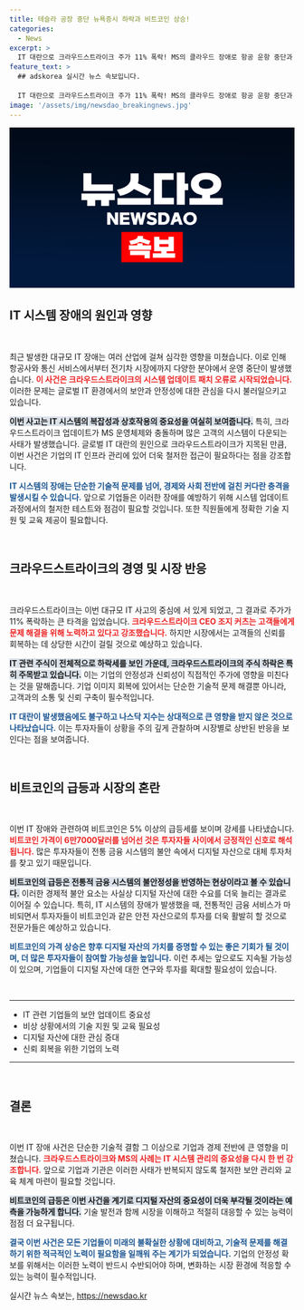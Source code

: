 ```yaml
---
title: 테슬라 공장 중단 뉴욕증시 하락과 비트코인 상승!
categories:
  - News
excerpt: >
  IT 대란으로 크라우드스트라이크 주가 11% 폭락! MS의 클라우드 장애로 항공 운항 중단과 언론, 금융 서비스 마비. 반면 비트코인은 5% 급등하며 6만7000달러 돌파. 전 세계가 혼란에 휘말린 가운데, 복구에는 주일 걸릴 것이라는 전망. 클릭해서 더 알아보세요!
feature_text: >
  ## adskorea 실시간 뉴스 속보입니다.

  IT 대란으로 크라우드스트라이크 주가 11% 폭락! MS의 클라우드 장애로 항공 운항 중단과 언론, 금융 서비스 마비. 반면 비트코인은 5% 급등하며 6만7000달러 돌파. 전 세계가 혼란에 휘말린 가운데, 복구에는 주일 걸릴 것이라는 전망. 클릭해서 더 알아보세요!
image: '/assets/img/newsdao_breakingnews.jpg'
---
```


<p><img src="/assets/img/newsdao_breakingnews.jpg" alt="adskorea 속보" /></p>

<h2 data-ke-size="size26">IT 시스템 장애의 원인과 영향</h2>

<p data-ke-size="size16">&nbsp;</p>

<p>최근 발생한 대규모 IT 장애는 여러 산업에 걸쳐 심각한 영향을 미쳤습니다. 이로 인해 항공사와 통신 서비스에서부터 전기차 시장에까지 다양한 분야에서 운영 중단이 발생했습니다. <b><span style="color: #ee2323;">이 사건은 크라우드스트라이크의 시스템 업데이트 패치 오류로 시작되었습니다.</span></b> 이러한 문제는 글로벌 IT 환경에서의 보안과 안정성에 대한 관심을 다시 불러일으키고 있습니다. </p>

<p><b><span style="background-color: #21538527;">이번 사고는 IT 시스템의 복잡성과 상호작용의 중요성을 여실히 보여줍니다.</span></b> 특히, 크라우드스트라이크 업데이트가 MS 운영체제와 충돌하며 많은 고객의 시스템이 다운되는 사태가 발생했습니다. 글로벌 IT 대란의 원인으로 크라우드스트라이크가 지목된 만큼, 이번 사건은 기업의 IT 인프라 관리에 있어 더욱 철저한 접근이 필요하다는 점을 강조합니다. </p>

<p><b><span style="color: #1a5490;">IT 시스템의 장애는 단순한 기술적 문제를 넘어, 경제와 사회 전반에 걸친 커다란 충격을 발생시킬 수 있습니다.</span></b> 앞으로 기업들은 이러한 장애를 예방하기 위해 시스템 업데이트 과정에서의 철저한 테스트와 점검이 필요할 것입니다. 또한 직원들에게 정확한 기술 지원 및 교육 제공이 필요합니다.</p>

<p data-ke-size="size16">&nbsp;</p>

<h2 data-ke-size="size26">크라우드스트라이크의 경영 및 시장 반응</h2>

<p data-ke-size="size16">&nbsp;</p>

<p>크라우드스트라이크는 이번 대규모 IT 사고의 중심에 서 있게 되었고, 그 결과로 주가가 11% 폭락하는 큰 타격을 입었습니다. <b><span style="color: #ee2323;">크라우드스트라이크 CEO 조지 커츠는 고객들에게 문제 해결을 위해 노력하고 있다고 강조했습니다.</span></b> 하지만 시장에서는 고객들의 신뢰를 회복하는 데 상당한 시간이 걸릴 것으로 예상하고 있습니다.</p>

<p><b><span style="background-color: #21538527;">IT 관련 주식이 전체적으로 하락세를 보인 가운데, 크라우드스트라이크의 주식 하락은 특히 주목받고 있습니다.</span></b> 이는 기업의 안정성과 신뢰성이 직접적인 주가에 영향을 미친다는 것을 말해줍니다. 기업 이미지 회복에 있어서는 단순한 기술적 문제 해결뿐 아니라, 고객과의 소통 및 신뢰 구축이 필수적입니다.</p>

<p><b><span style="color: #1a5490;">IT 대란이 발생했음에도 불구하고 나스닥 지수는 상대적으로 큰 영향을 받지 않은 것으로 나타났습니다.</span></b> 이는 투자자들이 상황을 주의 깊게 관찰하며 시장별로 상반된 반응을 보인다는 점을 보여줍니다. </p>

<p data-ke-size="size16">&nbsp;</p>

<h2 data-ke-size="size26">비트코인의 급등과 시장의 혼란</h2>

<p data-ke-size="size16">&nbsp;</p>

<p>이번 IT 장애와 관련하여 비트코인은 5% 이상의 급등세를 보이며 강세를 나타냈습니다. <b><span style="color: #ee2323;">비트코인 가격이 6만7000달러를 넘어선 것은 투자자들 사이에서 긍정적인 신호로 해석됩니다.</span></b> 많은 투자자들이 전통 금융 시스템의 불안 속에서 디지털 자산으로 대체 투자처를 찾고 있기 때문입니다.</p>

<p><b><span style="background-color: #21538527;">비트코인의 급등은 전통적 금융 시스템의 불안정성을 반영하는 현상이라고 볼 수 있습니다.</span></b> 이러한 경제적 불안 요소는 사실상 디지털 자산에 대한 수요를 더욱 늘리는 결과로 이어질 수 있습니다. 특히, IT 시스템의 장애가 발생했을 때, 전통적인 금융 서비스가 마비되면서 투자자들이 비트코인과 같은 안전 자산으로의 투자를 더욱 활발히 할 것으로 전문가들은 예상하고 있습니다.</p>

<p><b><span style="color: #1a5490;">비트코인의 가격 상승은 향후 디지털 자산의 가치를 증명할 수 있는 좋은 기회가 될 것이며, 더 많은 투자자들이 참여할 가능성을 높입니다.</span></b> 이런 추세는 앞으로도 지속될 가능성이 있으며, 기업들이 디지털 자산에 대한 연구와 투자를 확대할 필요성이 있습니다.</p>

<p data-ke-size="size16">&nbsp;</p>

<hr />

<ul>
    <li>IT 관련 기업들의 보안 업데이트 중요성</li>
    <li>비상 상황에서의 기술 지원 및 교육 필요성</li>
    <li>디지털 자산에 대한 관심 증대</li>
    <li>신뢰 회복을 위한 기업의 노력</li>
</ul>

<hr />

<p data-ke-size="size16">&nbsp;</p>

<h2 data-ke-size="size26">결론</h2>

<p data-ke-size="size16">&nbsp;</p>

<p>이번 IT 장애 사건은 단순한 기술적 결함 그 이상으로 기업과 경제 전반에 큰 영향을 미쳤습니다. <b><span style="color: #ee2323;">크라우드스트라이크와 MS의 사례는 IT 시스템 관리의 중요성을 다시 한 번 강조합니다.</span></b> 앞으로 기업과 기관은 이러한 사태가 반복되지 않도록 철저한 보안 관리와 교육 체계 마련이 필요할 것입니다. </p>

<p><b><span style="background-color: #21538527;">비트코인의 급등은 이번 사건을 계기로 디지털 자산의 중요성이 더욱 부각될 것이라는 예측을 가능하게 합니다.</span></b> 기술 발전과 함께 시장을 이해하고 적절히 대응할 수 있는 능력이 점점 더 요구됩니다. </p>

<p><b><span style="color: #1a5490;">결국 이번 사건은 모든 기업들이 미래의 불확실한 상황에 대비하고, 기술적 문제를 해결하기 위한 적극적인 노력이 필요함을 일깨워 주는 계기가 되었습니다.</span></b> 기업의 안정성 확보를 위해서는 이러한 노력이 반드시 수반되어야 하며, 변화하는 시장 환경에 적응할 수 있는 능력이 필수적입니다.</p>
실시간 뉴스 속보는, <a href="https://newsdao.kr" rel="dofollow">https://newsdao.kr</a>


